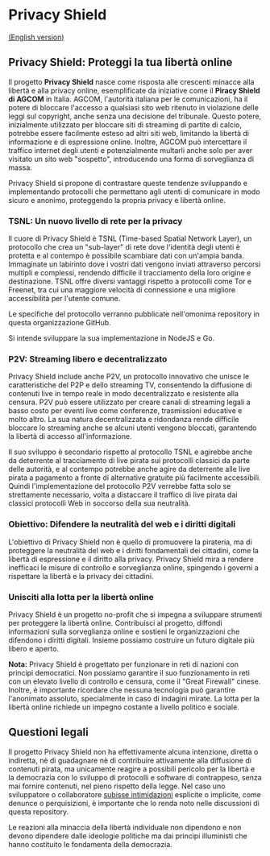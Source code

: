 # Privacy Shield

[(English version)](https://github.com/PrivacyShield/PrivacyShield/blob/main/presentation.english.md)

## Privacy Shield: Proteggi la tua libertà online

Il progetto **Privacy Shield** nasce come risposta alle crescenti minacce alla libertà e alla privacy online, esemplificate da iniziative come il **Piracy Shield di AGCOM** in Italia.  AGCOM, l'autorità italiana per le comunicazioni, ha il potere di bloccare l'accesso a qualsiasi sito web ritenuto in violazione delle leggi sul copyright, anche senza una decisione del tribunale. Questo potere, inizialmente utilizzato per bloccare siti di streaming di partite di calcio, potrebbe essere facilmente esteso ad altri siti web, limitando la libertà di informazione e di espressione online.  Inoltre, AGCOM può intercettare il traffico internet degli utenti e potenzialmente multarli anche solo per aver visitato un sito web "sospetto", introducendo una forma di sorveglianza di massa.

Privacy Shield si propone di contrastare queste tendenze sviluppando e implementando protocolli che permettano agli utenti di comunicare in modo sicuro e anonimo, proteggendo la propria privacy e libertà online.

### **TSNL: Un nuovo livello di rete per la privacy**

Il cuore di Privacy Shield è TSNL (Time-based Spatial Network Layer), un protocollo che crea un "sub-layer" di rete dove l'identità degli utenti è protetta e al contempo è possibile scambiare dati con un'ampia banda.  Immaginate un labirinto dove i vostri dati vengono inviati attraverso percorsi multipli e complessi, rendendo difficile il tracciamento della loro origine e destinazione. TSNL offre diversi vantaggi rispetto a protocolli come Tor e Freenet, tra cui una maggiore velocità di connessione e una migliore accessibilità per l'utente comune.

Le specifiche del protocollo verranno pubblicate nell'omonima repository in questa organizzazione GitHub.

Si intende sviluppare la sua implementazione in NodeJS e Go.

### **P2V: Streaming libero e decentralizzato**

Privacy Shield include anche P2V, un protocollo innovativo che unisce le caratteristiche del P2P e dello streaming TV, consentendo la diffusione di contenuti live in tempo reale in modo decentralizzato e resistente alla censura.  P2V può essere utilizzato per creare canali di streaming legali a basso costo per eventi live come conferenze, trasmissioni educative e molto altro. La sua natura decentralizzata e ridondanza rende difficile bloccare lo streaming anche se alcuni utenti vengono bloccati, garantendo la libertà di accesso all'informazione.

Il suo sviluppo è secondario rispetto al protocollo TSNL e agirebbe anche da deterrente al tracciamento di live pirata sui protocolli classici da parte delle autorità, e al contempo potrebbe anche agire da deterrente alle live pirata a pagamento a fronte di alternative gratuite più facilmente accessibili. Quindi l'implementazione del protocollo P2V verrebbe fatta solo se strettamente necessario, volta a distaccare il traffico di live pirata dai classici protocolli Web in soccorso della sua neutralità.

### **Obiettivo: Difendere la neutralità del web e i diritti digitali**

L'obiettivo di Privacy Shield non è quello di promuovere la pirateria, ma di proteggere la neutralità del web e i diritti fondamentali dei cittadini, come la libertà di espressione e il diritto alla privacy.  Privacy Shield mira a rendere inefficaci le misure di controllo e sorveglianza online, spingendo i governi a rispettare la libertà e la privacy dei cittadini.

### **Unisciti alla lotta per la libertà online**

Privacy Shield è un progetto no-profit che si impegna a sviluppare strumenti per proteggere la libertà online.  Contribuisci al progetto, diffondi informazioni sulla sorveglianza online e sostieni le organizzazioni che difendono i diritti digitali.  Insieme possiamo costruire un futuro digitale più libero e aperto.

**Nota:**  Privacy Shield è progettato per funzionare in reti di nazioni con principi democratici. Non possiamo garantire il suo funzionamento in reti con un elevato livello di controllo e censura, come il "Great Firewall" cinese.  Inoltre,  è importante ricordare che nessuna tecnologia può garantire l'anonimato assoluto, specialmente in caso di indagini mirate.  La lotta per la libertà online richiede un impegno costante a livello politico e sociale.

## Questioni legali
Il progetto Privacy Shield non ha effettivamente alcuna intenzione, diretta o indiretta, nè di guadagnare nè di contribuire attivamente alla diffusione di contenuti pirata, ma unicamente reagire a possibili pericolo per la libertà e la democrazia con lo sviluppo di protocolli e software di contrappeso, senza mai fornire contenuti, nel pieno rispetto della legge. Nel caso uno sviluppatore o collaboratore [subisse intimidazioni](https://www.open.online/2024/10/11/luca-arnau-giornalista-perquisizione-diffamazione-giorgia-meloni-corona/) esplicite o implicite, come denunce o perquisizioni, è importante che lo renda noto nelle discussioni di questa repository.

Le reazioni alla minaccia della libertà individuale non dipendono e non devono dipendere dalle ideologie politiche ma dai princìpi illuministi che hanno costituito le fondamenta della democrazia.